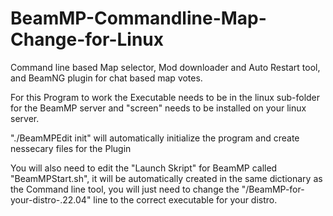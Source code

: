 # BeamMP-Commandline-Map-Change-for-Linux

Command line based Map selector, Mod downloader and Auto Restart tool, and BeamNG plugin for chat based map votes.

For this Program to work the Executable needs to be in the linux sub-folder for the BeamMP server and "screen" needs to be installed on your linux server.

"./BeamMPEdit init" will automatically initialize the program and create nessecary files for the Plugin

You will also need to edit the "Launch Skript" for BeamMP called "BeamMPStart.sh", it will be automatically created in the same dictionary as the Command line tool, you will just need to change the "/BeamMP-for-your-distro-.22.04" line to the correct executable for your distro. 
